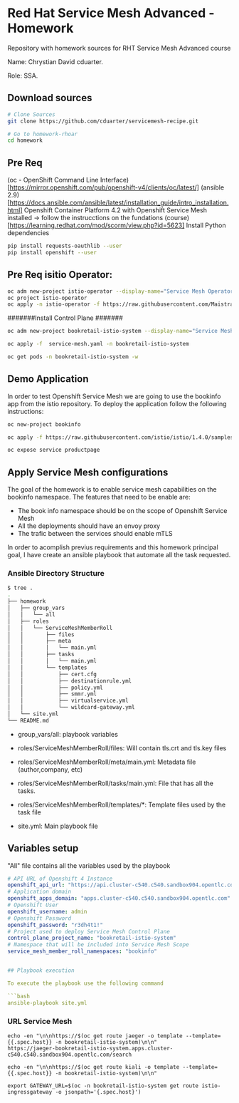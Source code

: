 # Red Hat Service Mesh Advanced - Homework

Repository with homework sources for RHT Service Mesh Advanced course

Name: Chrystian David cduarter.

Role: SSA.



## Download sources

```bash
# Clone Sources
git clone https://github.com/cduarter/servicemesh-recipe.git

# Go to homework-rhoar
cd homework
```

## Pre Req

(oc - OpenShift Command Line Interface)[https://mirror.openshift.com/pub/openshift-v4/clients/oc/latest/]
(ansible 2.9) [https://docs.ansible.com/ansible/latest/installation_guide/intro_installation.html]
Openshift Container Platform 4.2 with Openshift Service Mesh installed -> follow the instrucctions on the fundations (course)[https://learning.redhat.com/mod/scorm/view.php?id=5623]
Install Python dependencies

```bash
pip install requests-oauthlib --user
pip install openshift --user
```

## Pre Req isitio Operator:

```bash
oc adm new-project istio-operator --display-name="Service Mesh Operator"
oc project istio-operator
oc apply -n istio-operator -f https://raw.githubusercontent.com/Maistra/istio-operator/maistra-1.0.0/deploy/servicemesh-operator.yaml
```

#######Install Control Plane #######

```bash
oc adm new-project bookretail-istio-system --display-name="Service Mesh System"

oc apply -f  service-mesh.yaml -n bookretail-istio-system

oc get pods -n bookretail-istio-system -w

```

## Demo Application

In order to test Openshift Service Mesh we are going to use the bookinfo app from the istio repository.
To deploy the application follow the following instructions:

```bash
oc new-project bookinfo

oc apply -f https://raw.githubusercontent.com/istio/istio/1.4.0/samples/bookinfo/platform/kube/bookinfo.yaml -n bookinfo

oc expose service productpage
```

## Apply Service Mesh configurations

The goal of the homework is to enable service mesh capabilities on the bookinfo namespace.
The features that need to be enable are:

* The book info namespace should be on the scope of Openshift Service Mesh
* All the deployments should have an envoy proxy
* The trafic between the services should enable mTLS

In order to acomplish previus requirements and this homework principal goal, I have create an ansible playbook that automate all the task requested.


### Ansible Directory Structure

```bash
$ tree .
.
├── homework
│   ├── group_vars
│   │   └── all
│   ├── roles
│   │   └── ServiceMeshMemberRoll
│   │       ├── files
│   │       ├── meta
│   │       │   └── main.yml
│   │       ├── tasks
│   │       │   └── main.yml
│   │       └── templates
│   │           ├── cert.cfg
│   │           ├── destinationrule.yml
│   │           ├── policy.yml
│   │           ├── smmr.yml
│   │           ├── virtualservice.yml
│   │           └── wildcard-gateway.yml
│   └── site.yml
└── README.md

```

* group_vars/all: playbook variables

* roles/ServiceMeshMemberRoll/files: Will contain tls.crt and tls.key files

* roles/ServiceMeshMemberRoll/meta/main.yml: Metadata file (author,company, etc)

* roles/ServiceMeshMemberRoll/tasks/main.yml: File that has all the tasks.

* roles/ServiceMeshMemberRoll/templates/*: Template files used by the task file

* site.yml: Main playbook file


## Variables setup

"All" file contains all the variables used by the playbook

```yaml
# API URL of Openshift 4 Instance
openshift_api_url: "https://api.cluster-c540.c540.sandbox904.opentlc.com:6443"
# Application domain
openshift_apps_domain: "apps.cluster-c540.c540.sandbox904.opentlc.com"
# Openshift User
openshift_username: admin
# Openshift Password
openshift_password: "r3dh4t1!"
# Project used to deploy Service Mesh Control Plane
control_plane_project_name: "bookretail-istio-system"
# Namespace that will be included into Service Mesh Scope
service_mesh_member_roll_namespaces: "bookinfo"


## Playbook execution

To execute the playbook use the following command

```bash
ansible-playbook site.yml
```

### URL Service Mesh

```
echo -en "\n\nhttps://$(oc get route jaeger -o template --template={{.spec.host}} -n bookretail-istio-system)\n\n"
https://jaeger-bookretail-istio-system.apps.cluster-c540.c540.sandbox904.opentlc.com/search

echo -en "\n\nhttps://$(oc get route kiali -o template --template={{.spec.host}} -n bookretail-istio-system)\n\n"

export GATEWAY_URL=$(oc -n bookretail-istio-system get route istio-ingressgateway -o jsonpath='{.spec.host}')

```
